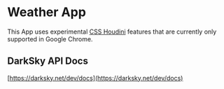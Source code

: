 # Weather App

This App uses experimental [CSS Houdini]() features that are currently only supported in Google Chrome.

## DarkSky API Docs

[https://darksky.net/dev/docs](https://darksky.net/dev/docs)
